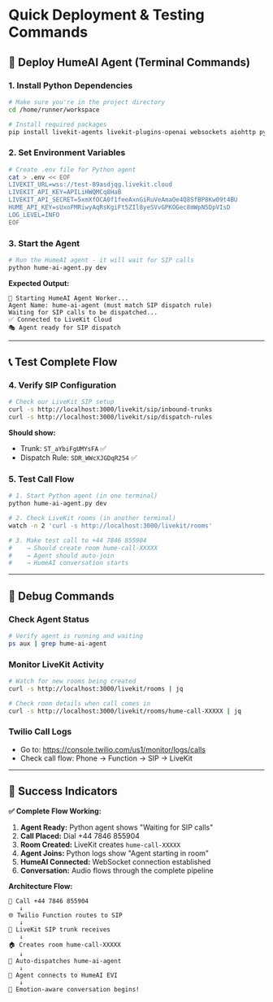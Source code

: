 # Quick Deployment & Testing Commands

## 🚀 Deploy HumeAI Agent (Terminal Commands)

### 1. Install Python Dependencies
```bash
# Make sure you're in the project directory
cd /home/runner/workspace

# Install required packages
pip install livekit-agents livekit-plugins-openai websockets aiohttp python-dotenv
```

### 2. Set Environment Variables
```bash
# Create .env file for Python agent
cat > .env << EOF
LIVEKIT_URL=wss://test-89asdjqg.livekit.cloud
LIVEKIT_API_KEY=APILiHWQMCq8HaB
LIVEKIT_API_SECRET=5xmXfOCA0f1feeAxnGiRuVeAmaOe4Q8SfBP8Kw09t4BU
HUME_API_KEY=sUxoFMRiwyAqRsKgiFt5ZIl8yeSVvGPKOGec8mWpN5DpVIsD
LOG_LEVEL=INFO
EOF
```

### 3. Start the Agent
```bash
# Run the HumeAI agent - it will wait for SIP calls
python hume-ai-agent.py dev
```

**Expected Output:**
```
🚀 Starting HumeAI Agent Worker...
Agent Name: hume-ai-agent (must match SIP dispatch rule)
Waiting for SIP calls to be dispatched...
✅ Connected to LiveKit Cloud
🎭 Agent ready for SIP dispatch
```

---

## 📞 Test Complete Flow

### 4. Verify SIP Configuration
```bash
# Check our LiveKit SIP setup
curl -s http://localhost:3000/livekit/sip/inbound-trunks
curl -s http://localhost:3000/livekit/sip/dispatch-rules
```

**Should show:**
- Trunk: `ST_aYbiFgUMYsFA` ✅
- Dispatch Rule: `SDR_WWcXJGDqR254` ✅  

### 5. Test Call Flow
```bash
# 1. Start Python agent (in one terminal)
python hume-ai-agent.py dev

# 2. Check LiveKit rooms (in another terminal) 
watch -n 2 'curl -s http://localhost:3000/livekit/rooms'

# 3. Make test call to +44 7846 855904
#    → Should create room hume-call-XXXXX
#    → Agent should auto-join
#    → HumeAI conversation starts
```

---

## 🔧 Debug Commands

### Check Agent Status
```bash
# Verify agent is running and waiting
ps aux | grep hume-ai-agent
```

### Monitor LiveKit Activity  
```bash
# Watch for new rooms being created
curl -s http://localhost:3000/livekit/rooms | jq

# Check room details when call comes in
curl -s http://localhost:3000/livekit/rooms/hume-call-XXXXX | jq
```

### Twilio Call Logs
- Go to: https://console.twilio.com/us1/monitor/logs/calls
- Check call flow: Phone → Function → SIP → LiveKit

---

## 🎯 Success Indicators

**✅ Complete Flow Working:**

1. **Agent Ready:** Python agent shows "Waiting for SIP calls"
2. **Call Placed:** Dial +44 7846 855904  
3. **Room Created:** LiveKit creates `hume-call-XXXXX`
4. **Agent Joins:** Python logs show "Agent starting in room" 
5. **HumeAI Connected:** WebSocket connection established
6. **Conversation:** Audio flows through the complete pipeline

**Architecture Flow:**
```
📱 Call +44 7846 855904
   ↓
🌐 Twilio Function routes to SIP  
   ↓
🚀 LiveKit SIP trunk receives
   ↓ 
🏠 Creates room hume-call-XXXXX
   ↓
🤖 Auto-dispatches hume-ai-agent
   ↓
🧠 Agent connects to HumeAI EVI
   ↓
💬 Emotion-aware conversation begins!
``` 